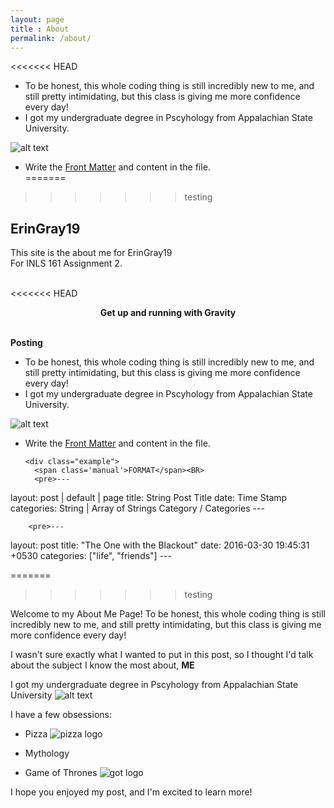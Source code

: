 ```yaml
---
layout: page
title : About
permalink: /about/
---
```


<<<<<<< HEAD
- To be honest, this whole coding thing is still incredibly new to me, and still pretty intimidating, but this class is giving me more confidence every day!<br>
- I got my undergraduate degree in Pscyhology from Appalachian State University. 
 
![alt text](https://mgtvsportzedge.files.wordpress.com/2014/08/app-st.gif)
 
- Write the <a href="jekyll">Front Matter</a> and content in the file.<br>
=======
>>>>>>> testing

<h2>ErinGray19</h2>
<p>This site is the about me for ErinGray19<br>For INLS 161 Assignment 2.</p>
<br>
<<<<<<< HEAD
<center><p ><strong><span class="manual">Get up and running with</span> Gravity</strong></p></center>
<br>
<div class="manual-post">
  <div class="manual manual-title">
  <strong>Posting</strong>
  </div>
<p>  <div class="manual-content">

- To be honest, this whole coding thing is still incredibly new to me, and still pretty intimidating, but this class is giving me more confidence every day!<br>
- I got my undergraduate degree in Pscyhology from Appalachian State University. 
 
![alt text](https://mgtvsportzedge.files.wordpress.com/2014/08/app-st.gif)
 
- Write the <a href="jekyll">Front Matter</a> and content in the file.<br>

      <div class="example">
        <span class='manual'>FORMAT</span><BR>
        <pre>---
layout: post | default | page
title:  String<span class="hint"> Post Title</span>
date:   Time Stamp
categories: String | Array of Strings<span class="hint"> Category / Categories </span>
---</pre>
      </div>
      <div class="example">

        <pre>---
layout: post
title:  "The One with the Blackout"
date:   2016-03-30 19:45:31 +0530
categories: ["life", "friends"]
---</pre>
      </div>

=======
>>>>>>> testing

Welcome to my About Me Page! 
To be honest, this whole coding thing is still incredibly new to me, and still pretty intimidating, but this class is giving me more confidence every day! 

I wasn't sure exactly what I wanted to put in this post, so I thought I'd talk about the subject I know the most about,  **ME**

I got my undergraduate degree in Pscyhology from Appalachian State University ![alt text](https://mgtvsportzedge.files.wordpress.com/2014/08/app-st.gif)

I have a few obsessions: 

- Pizza ![pizza logo](http://slice.seriouseats.com/images/20110419-corner-slice-8th-and-31st-1.jpg)

- Mythology

- Game of Thrones ![got logo](http://cdn.wccftech.com/wp-content/uploads/2015/05/GoT.png)

I hope you enjoyed my post, and I'm excited to learn more!
